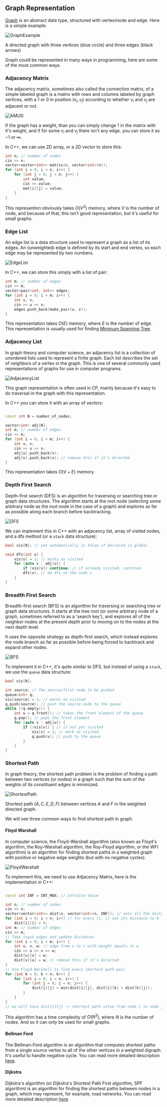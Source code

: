 ## Graph Representation

[Graph](https://en.wikipedia.org/wiki/Graph_(abstract_data_type)) is an abstract data type, structured with vertex/node and edge. Here is a simple example:

![GraphExample](./images/GraphExample.svg)

A directed graph with three vertices (blue circle) and three edges (black arrows)

Graph could be represented in many ways in programming, here are some of the most common ways.

### Adjacency Matrix

The adjacency matrix, sometimes also called the connection matrix, of a simple labeled graph is a matrix with rows and columns labeled by graph vertices, with a $1$ or $0$ in position $(v_i,v_j)$ according to whether $v_i$ and $v_j$ are adjacent or not.

![AMUD](./images/AdjacencyMatrix.png)

If the graph has a weight, than you can simply change $1$ in the matrix with it's weight, and if for some $v_i$ and $v_j$ there isn't any edge, you can store it as $-1$ or $\infty$.

In C++, we can use $\text{2D}$ array, or a $\text{2D}$ vector to store this:

```c++
int n; // number of nodes
cin >> n;
vector<vector<int>> matrix(n, vector<int>(n));
for (int i = 0; i < n; i++) {
    for (int j = 0; j < n; j++) {
        int value;
        cin >> value;
        mat[i][j] = value;
    }
}
```

This represantion obviously takes $O(V^2)$ memory, where $V$ is the number of node, and because of that, this isn't good representation, but it's useful for small graphs.

### Edge List

An edge list is a data structure used to represent a graph as a list of its edges. An (unweighted) edge is defined by its start and end vertex, so each edge may be represented by two numbers.

![EdgeList](./images/EdgeList.png)

In C++, we can store this simply with a list of pair:

```c++
int m; // number of edges
cin >> m;
vector<pair<int, int>> edges;
for (int i = 0; i < m; i++) {
    int u, v;
    cin >> u >> v;
    edges.push_back(make_pair(u, v));
}
```

This representation takes $O(E)$ memory, where $E$ is the number of edge. This representation is usually used for finding [Minimum Spanning Tree](https://cp-algorithms.com/graph/mst_kruskal.html).

### Adjacency List

In graph theory and computer science, an adjacency list is a collection of unordered lists used to represent a finite graph. Each list describes the set of neighbors of a vertex in the graph. This is one of several commonly used representations of graphs for use in computer programs.

![AdjacencyList](./images/AdjacencyList.JPG)

This graph representation is often used in CP, mainly because it's easy to do traversal in the graph with this representation.

In C++ you can store it with an array of vectors:

```c++

const int N = number_of_nodes;

vector<int> adj[N];
int m; // number of edges
cin >> m;
for (int i = 0; i < m; i++) {
    int u, v;
    cin >> u >> v;
    adj[u].push_back(v);
    adj[v].push_back(u); // remove this if it's directed
}

```

This representation takes $O(V + E)$ memory.

### Depth First Search

Depth-first search (DFS) is an algorithm for traversing or searching tree or graph data structures. The algorithm starts at the root node (selecting some arbitrary node as the root node in the case of a graph) and explores as far as possible along each branch before backtracking.

![DFS](./images/DFS.png)

We can implement this in C++ with an adjacency list, array of visited nodes, and a dfs method (or a `stack` data structure):

```c++
bool vis[N]; // set automatically in false if declared in global

void dfs(int u) {
    vis[u] = 1; // marks as visited
    for (auto v : adj[u]) {
        if (vis[v]) continue; // if already visited, continue
        dfs(v); // do dfs on the node v
    }
}
```

### Breadth First Search

Breadth-first search (BFS) is an algorithm for traversing or searching tree or graph data structures. It starts at the tree root (or some arbitrary node of a graph, sometimes referred to as a 'search key'), and explores all of the neighbor nodes at the present depth prior to moving on to the nodes at the next depth level.

It uses the opposite strategy as depth-first search, which instead explores the node branch as far as possible before being forced to backtrack and expand other nodes.

![BFS](./images/BFS.png)

To implement it in C++, it's quite similar to DFS, but instead of using a `stack`, we use the `queue` data structure:

```c++
bool vis[N];

int source; // The source/first node to be pushed
queue<int> q;
vis[source] = 1; // marks as visited
q.push(source); // push the source node to the queue
while (!q.empty()) {
    int u = q.front(); // takes the front element of the queue
    q.pop(); // pops the front element
    for (auto v : adj[u]) {
        if (!vis[v]) { // if not yet visited
            vis[v] = 1; // mark as visited
            q.push(v); // push to the queue
        }
    }
}
```

### Shortest Path

In graph theory, the shortest path problem is the problem of finding a path between two vertices (or nodes) in a graph such that the sum of the weights of its constituent edges is minimized.

![ShortestPath](./images/ShortestPath.svg)

Shortest path $(A, C, E, D, F)$ between vertices $A$ and $F$ in the weighted directed graph.

We will see three common ways to find shortest path in graph.

#### Floyd Warshall

In computer science, the Floyd–Warshall algorithm (also known as Floyd's algorithm, the Roy–Warshall algorithm, the Roy–Floyd algorithm, or the WFI algorithm) is an algorithm for finding shortest paths in a weighted graph with positive or negative edge weights (but with no negative cycles).

![FloydWarshall](./images/FloydWarshall.png)

To implement this, we need to use Adjacency Matrix, here is the implementation in C++:

```c++

const int INF = INT_MAX; // Infinite Value

int n; // number of nodes
cin >> n;
vector<vector<int>> dist(n, vector<int>(n, INF)); // sets all the distance to INF
for (int i = 0; i < n; i++) // for every (i, i) set its distance to 0
    dist[i][i] = 0;
int m; // number of edges
cin >> m;
// Take input edges and update distances
for (int i = 0; i < m; i++) {
    int u, v, w; // edge from u to v with weight equals to w
    cin >> u >> v >> w;
    dist[u][v] = w;
    dist[v][u] = w; // remove this if it's directed
}
// Use Floyd Warshall to find every shortest path pair
for (int k = 0; k < n; k++) {
    for (int i = 0; i < n; i++) {
        for (int j = 0; j < n; j++) {
            dist[i][j] = min(dist[i][j], dist[i][k] + dist[k][j]);
        }
    }
}
// we will have dist[i][j] -> shortest path value from node i to node j
```

This algorithm has a time complexity of $O(N^3)$, where $N$ is the number of nodes. And so it can only be used for small graphs.

#### Bellman Ford

The Bellman–Ford algorithm is an algorithm that computes shortest paths from a single source vertex to all of the other vertices in a weighted digraph. It's useful to handle negative cycle. You can read more detailed description [here](https://cp-algorithms.com/graph/bellman_ford.html).

#### Dijkstra

Dijkstra's algorithm (or Dijkstra's Shortest Path First algorithm, SPF algorithm) is an algorithm for finding the shortest paths between nodes in a graph, which may represent, for example, road networks. You can read more detailed description [here](https://cp-algorithms.com/graph/dijkstra.html).